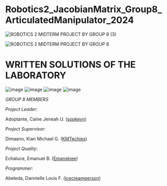# Robotics2_JacobianMatrix_Group8_ArticulatedManipulator_2024
![ROBOTICS 2 MIDTERM PROJECT BY GROUP 8 (3)](https://github.com/icecreamperson/Robotics2_JacobianMatrix_Group8_ArticulatedManipulator_2024/assets/157493649/8329a826-88ff-45cf-a617-7976c7d18acf)

![ROBOTICS 2 MIDTERM PROJECT BY GROUP 8](https://github.com/icecreamperson/CSE_StepResponse_MEXE_3201_Group-8_2024/assets/157493649/a12ad46c-3cfe-4ad9-8ad8-f6e60c75ef98)

# WRITTEN SOLUTIONS OF THE LABORATORY

![image](https://github.com/icecreamperson/Robotics2_JacobianMatrix_Group8_ArticulatedManipulator_2024/assets/157558526/67623c10-21c7-48f7-a7ba-c3cd4c931b6b)
![image](https://github.com/icecreamperson/Robotics2_JacobianMatrix_Group8_ArticulatedManipulator_2024/assets/157558526/85dc3324-e5b7-451c-972e-8fee6e069797)
![image](https://github.com/icecreamperson/Robotics2_JacobianMatrix_Group8_ArticulatedManipulator_2024/assets/157558526/05f473ee-fa0a-4c00-8759-f1e3a3ad77a5)
![image](https://github.com/icecreamperson/Robotics2_JacobianMatrix_Group8_ArticulatedManipulator_2024/assets/157558526/bfeeadea-b337-49a7-9bf5-42cf65709314)



*GROUP 8 MEMBERS*

*Project Leader*:

Adoptante, Caine Jeneah U. ([sopkeyn](https://github.com/sopkeyn))

*Project Supervisor*:

Dimaano, Kian Michael G. ([KMTechies](https://github.com/KMTechies))

*Project Quality*:

Echaluce, Emanuel B. ([Emanskiee](https://github.com/Emanskiee))

*Programmer*:

Abeleda, Dannielle Louis F. ([icecreamperson](https://github.com/icecreamperson))

